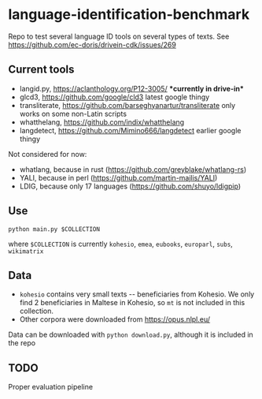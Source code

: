 # language-identification-benchmark
Repo to test several language ID tools on several types of texts. See https://github.com/ec-doris/drivein-cdk/issues/269

## Current tools

- langid.py, https://aclanthology.org/P12-3005/ **\*currently in drive-in\***
- glcd3, https://github.com/google/cld3 latest google thingy
- transliterate, https://github.com/barseghyanartur/transliterate only works on some non-Latin scripts
- whatthelang, https://github.com/indix/whatthelang
- langdetect, https://github.com/Mimino666/langdetect earlier google thingy

Not considered for now:

- whatlang, because in rust (https://github.com/greyblake/whatlang-rs)
- YALI, because in perl (https://github.com/martin-majlis/YALI)
- LDIG, because only 17 languages (https://github.com/shuyo/ldigpip)

## Use
`python main.py $COLLECTION`

where `$COLLECTION` is currently `kohesio`, `emea`, `eubooks`, `europarl`, `subs`, `wikimatrix`

## Data

- `kohesio` contains very small texts -- beneficiaries from Kohesio. We only find 2 beneficiaries in Maltese in Kohesio, so `mt` is not included in this collection. 
- Other corpora were downloaded from https://opus.nlpl.eu/

Data can be downloaded with `python download.py`, although it is included in the repo

## TODO

Proper evaluation pipeline